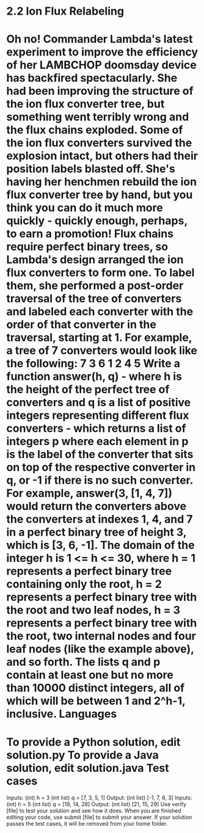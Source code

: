 2.2
Ion Flux Relabeling
===================
Oh no! Commander Lambda's latest experiment to improve the efficiency of her LAMBCHOP doomsday device has backfired 
spectacularly. She had been improving the structure of the ion flux converter tree, but something went terribly wrong 
and the flux chains exploded. Some of the ion flux converters survived the explosion intact, but others had their position 
labels blasted off. She's having her henchmen rebuild the ion flux converter tree by hand, but you think you can do it much 
more quickly - quickly enough, perhaps, to earn a promotion!
Flux chains require perfect binary trees, so Lambda's design arranged the ion flux converters to form one. To label them, 
she performed a post-order traversal of the tree of converters and labeled each converter with the order of that converter 
in the traversal, starting at 1. For example, a tree of 7 converters would look like the following:
   7
 3   6
1 2 4 5
Write a function answer(h, q) - where h is the height of the perfect tree of converters and q is a list of positive integers 
representing different flux converters - which returns a list of integers p where each element in p is the label of the 
converter that sits on top of the respective converter in q, or -1 if there is no such converter.  For example, 
answer(3, [1, 4, 7]) would return the converters above the converters at indexes 1, 4, and 7 in a perfect binary tree of 
height 3, which is [3, 6, -1].
The domain of the integer h is 1 <= h <= 30, where h = 1 represents a perfect binary tree containing only the root, h = 2 
represents a perfect binary tree with the root and two leaf nodes, h = 3 represents a perfect binary tree with the root, 
two internal nodes and four leaf nodes (like the example above), and so forth.  The lists q and p contain at least one but 
no more than 10000 distinct integers, all of which will be between 1 and 2^h-1, inclusive.
Languages
=========
To provide a Python solution, edit solution.py
To provide a Java solution, edit solution.java
Test cases
==========
Inputs:
    (int) h = 3
    (int list) q = [7, 3, 5, 1]
Output:
    (int list) [-1, 7, 6, 3]
Inputs:
    (int) h = 5
    (int list) q = [19, 14, 28]
Output:
    (int list) [21, 15, 29]
Use verify [file] to test your solution and see how it does. When you are finished editing your code, use submit [file] to submit your answer. If your solution passes the test cases, it will be removed from your home folder.
